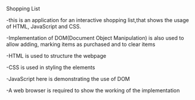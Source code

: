 Shopping List


-this is an application for an interactive shopping list,that shows the usage of HTML, JavaScript and CSS.

-Implementation of DOM(Document Object Manipulation) is also used to allow adding, marking items as purchased and to clear items

-HTML is used to structure the webpage

-CSS is used in styling the elements

-JavaScript here is demonstrating the use of DOM


-A web browser is required to show the working of the implementation
